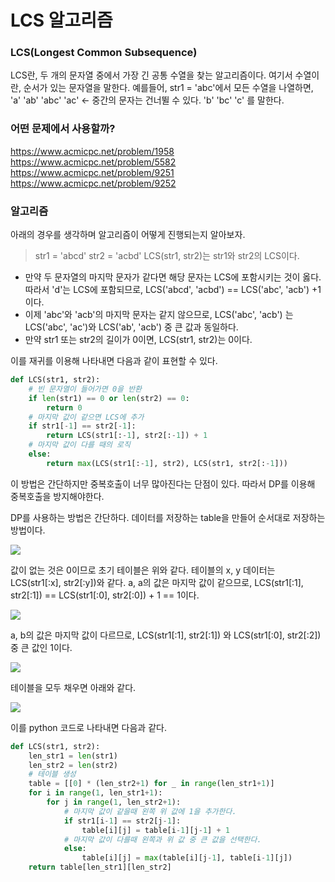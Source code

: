 # LCS 알고리즘

### LCS(Longest Common Subsequence)

LCS란, 두 개의 문자열 중에서 가장 긴 공통 수열을 찾는 알고리즘이다.
여기서 수열이란, 순서가 있는 문자열을 말한다. 예를들어,
str1 = 'abc'에서 모든 수열을 나열하면,
'a'
'ab'
'abc'
'ac' <- 중간의 문자는 건너뛸 수 있다.
'b'
'bc'
'c'
를 말한다.

### 어떤 문제에서 사용할까?
https://www.acmicpc.net/problem/1958
https://www.acmicpc.net/problem/5582
https://www.acmicpc.net/problem/9251
https://www.acmicpc.net/problem/9252

### 알고리즘
아래의 경우를 생각하며 알고리즘이 어떻게 진행되는지 알아보자.
> str1 = 'abcd'
> str2 = 'acbd'
> LCS(str1, str2)는 str1와 str2의 LCS이다.

- 만약 두 문자열의 마지막 문자가 같다면 해당 문자는 LCS에 포함시키는 것이 옳다.
따라서 'd'는 LCS에 포함되므로, LCS('abcd', 'acbd') == LCS('abc', 'acb') +1 이다.
- 이제 'abc'와 'acb'의 마지막 문자는 같지 않으므로,
LCS('abc', 'acb') 는 LCS('abc', 'ac')와 LCS('ab', 'acb') 중 큰 값과 동일하다.
- 만약 str1 또는 str2의 길이가 0이면, LCS(str1, str2)는 0이다.

이를 재귀를 이용해 나타내면 다음과 같이 표현할 수 있다.
```python
def LCS(str1, str2):
    # 빈 문자열이 들어가면 0을 반환
    if len(str1) == 0 or len(str2) == 0:
        return 0
    # 마지막 값이 같으면 LCS에 추가
    if str1[-1] == str2[-1]:
        return LCS(str1[:-1], str2[:-1]) + 1
    # 마지막 값이 다를 때의 로직
    else:
        return max(LCS(str1[:-1], str2), LCS(str1, str2[:-1]))
```
이 방법은 간단하지만 중복호출이 너무 많아진다는 단점이 있다. 따라서 DP를 이용해 중복호출을 방지해야한다.

DP를 사용하는 방법은 간단하다. 데이터를 저장하는 table을 만들어 순서대로 저장하는 방법이다.		
		
![](https://images.velog.io/images/hojp7874/post/239e6140-e10d-4e53-9a3e-a7b1a0de9463/image.png)

값이 없는 것은 0이므로 초기 테이블은 위와 같다.
테이블의 x, y 데이터는 LCS(str1[:x], str2[:y])와 같다.
a, a의 값은 마지막 값이 같으므로, LCS(str1[:1], str2[:1]) == LCS(str1[:0], str2[:0]) + 1 == 1이다.
		
![](https://images.velog.io/images/hojp7874/post/8f2cba99-c28f-4f9c-b7cb-5e9665668fa1/image.png)

a, b의 값은 마지막 값이 다르므로,
LCS(str1[:1], str2[:1]) 와 LCS(str1[:0], str2[:2]) 중 큰 값인 1이다.
		
![](https://images.velog.io/images/hojp7874/post/3636b6a9-1ddd-498a-9090-4d239f0f1efd/image.png)

테이블을 모두 채우면 아래와 같다.

![](https://images.velog.io/images/hojp7874/post/a8884c7b-c671-4f04-9f56-0c461708d741/image.png)

이를 python 코드로 나타내면 다음과 같다.
```python
def LCS(str1, str2):
    len_str1 = len(str1)
    len_str2 = len(str2)
    # 테이블 생성
    table = [[0] * (len_str2+1) for _ in range(len_str1+1)]
    for i in range(1, len_str1+1):
        for j in range(1, len_str2+1):
            # 마지막 값이 같을때 왼쪽 위 값에 1을 추가한다.
            if str1[i-1] == str2[j-1]:
                table[i][j] = table[i-1][j-1] + 1
            # 마지막 값이 다를때 왼쪽과 위 값 중 큰 값을 선택한다.
            else:
                table[i][j] = max(table[i][j-1], table[i-1][j])
    return table[len_str1][len_str2]
```